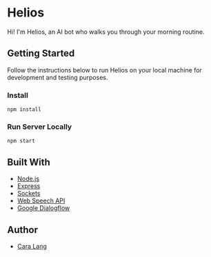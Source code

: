 # Helios

Hi! I'm Helios, an AI bot who walks you through your morning routine.


## Getting Started

Follow the instructions below to run Helios on your local machine for development and testing purposes.

### Install

```
npm install
```

### Run Server Locally
```
npm start
```

## Built With

* [Node.js](https://nodejs.org/en/)
* [Express](https://expressjs.com/)
* [Sockets](https://socket.io/)
* [Web Speech API](https://developer.mozilla.org/en-US/docs/Web/API/Web_Speech_API)
* [Google Dialogflow](https://cloud.google.com/dialogflow-enterprise/)

## Author
* [Cara Lang](https://github.com/caravl)
